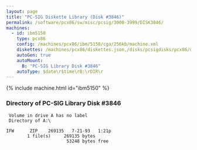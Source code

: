 ```yaml
---
layout: page
title: "PC-SIG Diskette Library (Disk #3846)"
permalink: /software/pcx86/sw/misc/pcsig/3000-3999/DISK3846/
machines:
  - id: ibm5150
    type: pcx86
    config: /machines/pcx86/ibm/5150/cga/256kb/machine.xml
    diskettes: /machines/pcx86/diskettes.json,/disks/pcsigdisks/pcx86/diskettes.json
    autoGen: true
    autoMount:
      B: "PC-SIG Library Disk #3846"
    autoType: $date\r$time\rB:\rDIR\r
---
```


{% include machine.html id="ibm5150" %}

### Directory of PC-SIG Library Disk #3846

     Volume in drive A has no label
     Directory of A:\

    IFW      ZIP    269135   7-21-93   1:21p
            1 file(s)     269135 bytes
                           53248 bytes free
